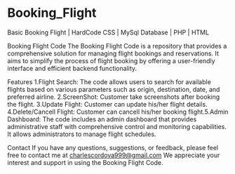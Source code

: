 # Booking_Flight
Basic Booking Flight | HardCode CSS | MySql Database | PHP | HTML 


Booking Flight Code
The Booking Flight Code is a repository that provides a comprehensive solution for managing flight bookings and reservations. 
It aims to simplify the process of flight booking by offering a user-friendly interface and efficient backend functionality.

Features
1.Flight Search: The code allows users to search for available flights based on various parameters such as origin, 
destination, date, and preferred airline. 
2.ScreenShot: Customer take screenshots after booking the flight.
3.Update Flight: Customer can update his/her flight details.
4.Delete/Cancell Flight: Customer can cancell his/her booking flight.5.Admin Dashboard: The code includes an admin dashboard that provides administrative staff with comprehensive control and monitoring capabilities. It allows administrators to manage flight schedules.

Contact
If you have any questions, suggestions, or feedback, please feel free to contact me at charlescordova999@gmail.com 
We appreciate your interest and support in using the Booking Flight Code.
